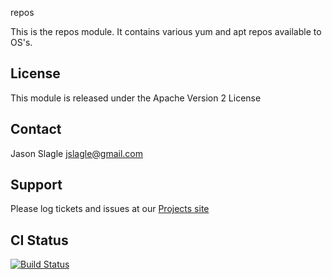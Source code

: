 repos

This is the repos module.  It contains various yum and apt repos available to OS's.

License
-------

This module is released under the Apache Version 2 License

Contact
-------

Jason Slagle <jslagle@gmail.com>

Support
-------

Please log tickets and issues at our [Projects site](https://github.com/jmslagle/puppet-jslagle-repos)

CI Status
---------

[![Build Status](https://travis-ci.org/jmslagle/jslagle-repos.png)](https://travis-ci.org/jmslagle/jslagle-repos)


